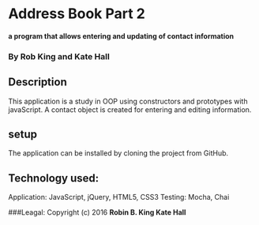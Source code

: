 # Address Book Part 2

#### a program that allows entering and updating of contact information

### By Rob King and Kate Hall

## Description
This application is a study in OOP using constructors and prototypes with javaScript. A contact object is created for entering and editing information.

## setup
The application can be installed by cloning the project from GitHub.

## Technology used:
Application: JavaScript, jQuery, HTML5, CSS3
Testing: Mocha, Chai

###Leagal:
Copyright (c) 2016 **Robin B. King Kate Hall**
